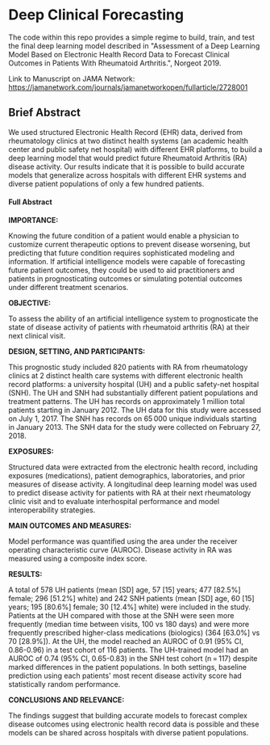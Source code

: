 # Deep Clinical Forecasting

The code within this repo provides a simple regime to build, train, and test the final deep learning model described in "Assessment of a Deep Learning Model Based on Electronic Health Record Data to Forecast Clinical Outcomes in Patients With Rheumatoid Arthritis.", Norgeot 2019. 

Link to Manuscript on JAMA Network: https://jamanetwork.com/journals/jamanetworkopen/fullarticle/2728001


## Brief Abstract
We used structured Electronic Health Record (EHR) data, derived from rheumatology clinics at two distinct health systems (an academic health center and public safety net hospital) with different EHR platforms, to build a deep learning model that would predict future Rheumatoid Arthritis (RA) disease activity. Our results indicate that it is possible to build accurate models that generalize across hospitals with different EHR systems and diverse patient populations of only a few hundred patients.


#### Full Abstract
**IMPORTANCE:**

Knowing the future condition of a patient would enable a physician to customize current therapeutic options to prevent disease worsening, but predicting that future condition requires sophisticated modeling and information. If artificial intelligence models were capable of forecasting future patient outcomes, they could be used to aid practitioners and patients in prognosticating outcomes or simulating potential outcomes under different treatment scenarios.

**OBJECTIVE:**

To assess the ability of an artificial intelligence system to prognosticate the state of disease activity of patients with rheumatoid arthritis (RA) at their next clinical visit.

**DESIGN, SETTING, AND PARTICIPANTS:**

This prognostic study included 820 patients with RA from rheumatology clinics at 2 distinct health care systems with different electronic health record platforms: a university hospital (UH) and a public safety-net hospital (SNH). The UH and SNH had substantially different patient populations and treatment patterns. The UH has records on approximately 1 million total patients starting in January 2012. The UH data for this study were accessed on July 1, 2017. The SNH has records on 65 000 unique individuals starting in January 2013. The SNH data for the study were collected on February 27, 2018.

**EXPOSURES:**

Structured data were extracted from the electronic health record, including exposures (medications), patient demographics, laboratories, and prior measures of disease activity. A longitudinal deep learning model was used to predict disease activity for patients with RA at their next rheumatology clinic visit and to evaluate interhospital performance and model interoperability strategies.

**MAIN OUTCOMES AND MEASURES:**

Model performance was quantified using the area under the receiver operating characteristic curve (AUROC). Disease activity in RA was measured using a composite index score.

**RESULTS:**

A total of 578 UH patients (mean [SD] age, 57 [15] years; 477 [82.5%] female; 296 [51.2%] white) and 242 SNH patients (mean [SD] age, 60 [15] years; 195 [80.6%] female; 30 [12.4%] white) were included in the study. Patients at the UH compared with those at the SNH were seen more frequently (median time between visits, 100 vs 180 days) and were more frequently prescribed higher-class medications (biologics) (364 [63.0%] vs 70 [28.9%]). At the UH, the model reached an AUROC of 0.91 (95% CI, 0.86-0.96) in a test cohort of 116 patients. The UH-trained model had an AUROC of 0.74 (95% CI, 0.65-0.83) in the SNH test cohort (n = 117) despite marked differences in the patient populations. In both settings, baseline prediction using each patients' most recent disease activity score had statistically random performance.

**CONCLUSIONS AND RELEVANCE:**

The findings suggest that building accurate models to forecast complex disease outcomes using electronic health record data is possible and these models can be shared across hospitals with diverse patient populations.